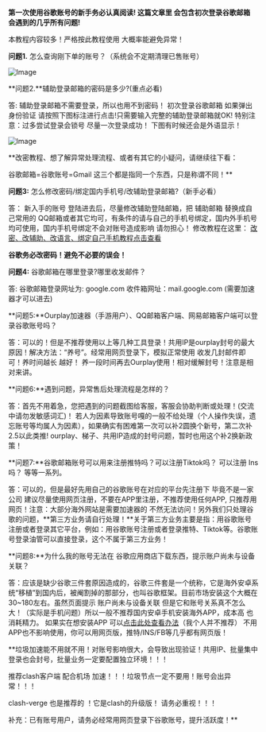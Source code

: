 **第一次使用谷歌账号的新手务必认真阅读! 这篇文章里 会包含初次登录谷歌邮箱 会遇到的几乎所有问题!**

本教程内容较多！严格按此教程使用 大概率能避免异常！

**问题1.** 怎么查询刚下单的账号？（系统会不定期清理已售账号）

![Image](https://github.com/user-attachments/assets/9e11e782-ce91-4459-adbb-5d5371925eb9)


**问题2.**辅助登录邮箱的密码是多少?(重点必看)

答: 辅助登录邮箱不需要登录，所以也用不到密码！ 初次登录谷歌邮箱 如果弹出身份验证 请按照下图标注进行点击!只需要输入完整的辅助登录邮箱就OK! 特别注意：过多尝试登录会锁号 尽量一次登录成功！ 下图有时候还会是外语显示！

![Image](https://github.com/user-attachments/assets/0ac6753b-ed41-476b-8a61-508dd6c911c4)

**改密教程、想了解异常处理流程、或者有其它的小疑问，请继续往下看：

谷歌邮箱=谷歌账号=Gmail 这三个都是指同一个东西，只是称谓不同！**

**问题3:** 怎么修改密码/绑定国内手机号/改辅助登录邮箱?（新手必看）

答： 新入手的账号 登陆进去后，尽量修改辅助登陆邮箱，把 辅助邮箱 替换成自己常用的 QQ邮箱或者其它均可，有条件的请与自己的手机号绑定，国内外手机号均可使用，国内手机号绑定不会对账号造成影响 请勿担心！ 修改教程在这里： [改密、改辅助、改语言、绑定自己手机教程点击查看](https://c.da123.top/38.html)

**谷歌务必改密码！避免不必要的误会！**

**问题4:** 谷歌邮箱在哪里登录?哪里收发邮件？

答: 谷歌邮箱登录网址为: google.com 收件箱网址：mail.google.com (需要加速器才可以进去)

**问题5:**Ourplay加速器（手游用户）、QQ邮箱客户端、网易邮箱客户端可以登录谷歌账号吗？

答：可以的！但是不推荐使用以上等几种工具登录！共用IP是ourplay封号的最大原因！解决方法：“养号”。经常用网页登录下，模拟正常使用 收发几封邮件即可！养时间越长 越好！ 养一段时间再去Ourplay使用！相对缓解封号！注意是相对来讲。

**问题6:**遇到问题，异常售后处理流程是怎样的？

答：首先不用着急，您把遇到的问题截图给客服，客服会协助判断或处理！(交流中请勿发敏感词汇)！ 若人为因素导致账号嘎的一般不给处理（个人操作失误，遗忘账号等均属人为因素），如果确实有困难第一次可以补2圆换个新号，第二次补2.5以此类推! ourplay、梯子、共用IP造成的封号问题，暂时也用这个补2换新政策！

**问题7:**谷歌邮箱账号可以用来注册推特吗？可以注册Tiktok吗？ 可以注册 Ins吗？ 等等一系列。

答：可以的，但是最好先用自己的谷歌账号在对应的平台先注册下 毕竟不是一家公司 建议尽量使用网页注册，不要在APP里注册，不推荐使用任何APP, 只推荐用网页！注意：大部分海外网站是需要加速器的 不然无法访问！另外我们只处理谷歌的问题，**第三方业务请自行处理！**关于第三方业务主要是指：用谷歌账号注册或者登录其它平台，例如：用谷歌账号注册或者登录推特、Tiktok等。谷歌账号登录油管可以直接登录，这个不属于第三方业务！

**问题8:**为什么我的账号无法在 谷歌应用商店下载东西，提示账户尚未与设备关联？

答：应该是缺少谷歌三件套原因造成的，谷歌三件套是一个统称，它是海外安卓系统“移植”到国内后，被阉割掉的那部分，也叫谷歌框架。目前市场安装这个大概在30~180左右。虽然页面提示 账户尚未与设备关联 但是它和账号关系真不怎么大！（实际是手机问题）所以一般不推荐国内安卓手机安装海外APP，成本高 也消耗精力。 如果实在想安装APP 可以[点击此处查看办法](https://c.da123.top/101.html)（我个人并不推荐） 不用APP也不影响使用，你可以用网页版，推特/INS/FB等几乎都有网页版！

**垃圾加速能不用就不用！对账号影响很大，会导致出现验证！共用IP、批量集中登录也会封号，批量业务一定要配置独立环境！！！

推荐clash客户端 配合机场 加速！！！垃圾节点一定不要用！账号会出异常！！！

clash-verge 也是推荐的 ！它是clash的升级版！ 请务必重视！！！

补充：已有账号用户，请务必经常用网页登录下谷歌账号，提升活跃度！**
